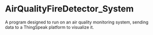 # AirQualityFireDetector_System
A program designed to run on an air quality monitoring system, sending data to a ThingSpeak platform to visualize it.
